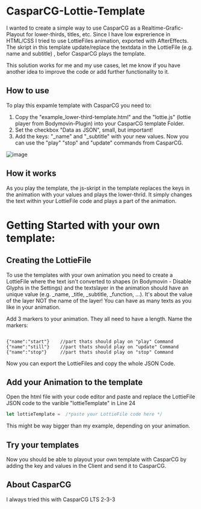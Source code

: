 # CasparCG-Lottie-Template
I wanted to create a simple way to use CasparCG as a Realtime-Grafic-Playout for lower-thirds, titles, etc. Since I have low exprerience in HTML/CSS I tried to use LottieFiles animation, exported with AfterEffects. The skript in this template update/replace the textdata in the LottieFile (e.g. name and subtitle) , befor CasparCG plays the template.

This solution works for me and my use cases, let me know if you have another idea to improve the code or add further functionality to it.


## How to use
To play this expamle template with CasparCG you need to:
1. Copy the "example_lower-third-template.html" and the "lottie.js" (lottie player from Bodymovin-Plugin) into your CasparCG template Folder. 
2. Set the checkbox "Data as JSON", small, but important!
3. Add the keys: "_name" and "_subtitle" with your new values. Now you can use the "play" "stop" and "update" commands from CasparCG.


![image](https://user-images.githubusercontent.com/87117653/205102045-e0954b19-9e22-42ae-9f35-8b5b6624d511.png)


## How it works
As you play the template, the js-skript in the template replaces the keys in the animation with your values and plays the lower-thrid. It simply changes the text within your LottieFile code and plays a part of the animation.




# Getting Started with your own template:

## Creating the LottieFile 
To use the templates with your own animation you need to create a LottieFile where the text isn't converted to shapes (in Bodymovin - Disable Glyphs in the Settings) and the textslayer in the animation should have an unique value (e.g. _name, _title, _subtitle, _function, ...). 
It's about the value of the layer NOT the name of the layer!
You can have as many texts as you like in your animation. 

Add 3 markers to your animation. They all need to have a length.
Name the markers: 
```

{"name":"start"}    //part thats should play on "play" Command
{"name":"still"}    //part thats should play on "update" Command
{"name":"stop"}     //part thats should play on "stop" Command

```

Now you can export the LottieFiles and copy the whole JSON Code.


## Add your Animation to the template
Open the html file with your code editor and paste and replace the LottieFile JSON code to the varible "lottieTemplate" in Line 24

```javascript
let lottieTemplate =  /*paste your LottieFile code here */
```

This might be way bigger than my example, depending on your animation.



## Try your templates
Now you should be able to playout your own template with CasparCG by adding the key and values in the Client and send it to CasparCG.



## About CasparCG
I always tried this with CasparCG LTS 2-3-3 



